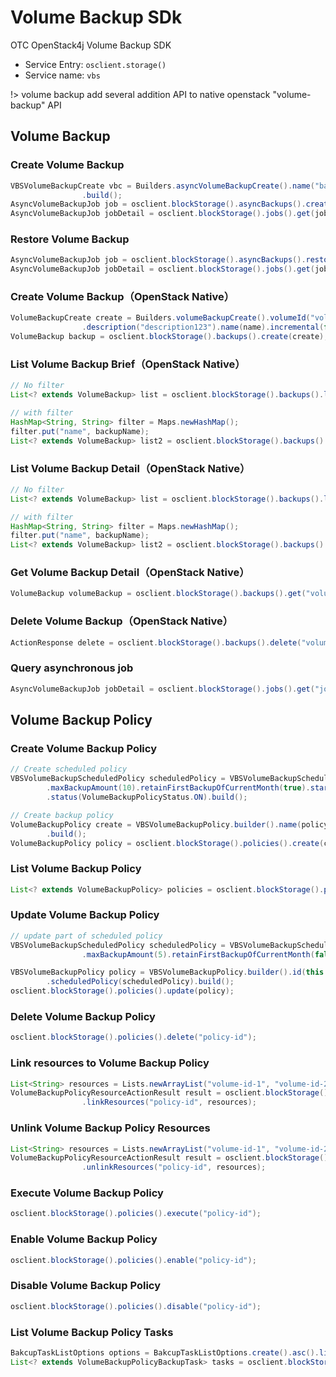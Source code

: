 # Volume Backup SDk

OTC OpenStack4j Volume Backup SDK
- Service Entry: `osclient.storage()`
- Service name: `vbs`

!> volume backup add several addition API to native openstack "volume-backup" API

## Volume Backup
### Create Volume Backup

```java
VBSVolumeBackupCreate vbc = Builders.asyncVolumeBackupCreate().name("backup-name").volumeId("volume-id")
				.build();
AsyncVolumeBackupJob job = osclient.blockStorage().asyncBackups().create(vbc);
AsyncVolumeBackupJob jobDetail = osclient.blockStorage().jobs().get(job.getId())
```

### Restore Volume Backup
```java
AsyncVolumeBackupJob job = osclient.blockStorage().asyncBackups().restore("volume-backup-id", "volume-id");
AsyncVolumeBackupJob jobDetail = osclient.blockStorage().jobs().get(job.getId());
```

### Create Volume Backup（OpenStack Native）
```java
VolumeBackupCreate create = Builders.volumeBackupCreate().volumeId("volume-id").container("container123")
				.description("description123").name(name).incremental(false).build();
VolumeBackup backup = osclient.blockStorage().backups().create(create);
```

### List Volume Backup Brief（OpenStack Native）
```java
// No filter
List<? extends VolumeBackup> list = osclient.blockStorage().backups().list(false);

// with filter
HashMap<String, String> filter = Maps.newHashMap();
filter.put("name", backupName);
List<? extends VolumeBackup> list2 = osclient.blockStorage().backups().list(false, filter);
```

### List Volume Backup Detail（OpenStack Native）
```java
// No filter
List<? extends VolumeBackup> list = osclient.blockStorage().backups().list(true);

// with filter
HashMap<String, String> filter = Maps.newHashMap();
filter.put("name", backupName);
List<? extends VolumeBackup> list2 = osclient.blockStorage().backups().list(true, filter);
```

### Get Volume Backup Detail（OpenStack Native）
```java
VolumeBackup volumeBackup = osclient.blockStorage().backups().get("volume-backup-id");
```


### Delete Volume Backup（OpenStack Native）
```java
ActionResponse delete = osclient.blockStorage().backups().delete("volume-backup-id");
```

### Query asynchronous job
```java
AsyncVolumeBackupJob jobDetail = osclient.blockStorage().jobs().get("job-id");
```

## Volume Backup Policy

### Create Volume Backup Policy
```java
// Create scheduled policy
VBSVolumeBackupScheduledPolicy scheduledPolicy = VBSVolumeBackupScheduledPolicy.builder().frequency(10)
		.maxBackupAmount(10).retainFirstBackupOfCurrentMonth(true).startTime("01:00")
		.status(VolumeBackupPolicyStatus.ON).build();

// Create backup policy 
VolumeBackupPolicy create = VBSVolumeBackupPolicy.builder().name(policyName).scheduledPolicy(scheduledPolicy)
		.build();
VolumeBackupPolicy policy = osclient.blockStorage().policies().create(create);
```

### List Volume Backup Policy
```java
List<? extends VolumeBackupPolicy> policies = osclient.blockStorage().policies().list();
```

### Update Volume Backup Policy
```java
// update part of scheduled policy
VBSVolumeBackupScheduledPolicy scheduledPolicy = VBSVolumeBackupScheduledPolicy.builder().frequency(5)
				.maxBackupAmount(5).retainFirstBackupOfCurrentMonth(false).status(VolumeBackupPolicyStatus.OFF).build();

VBSVolumeBackupPolicy policy = VBSVolumeBackupPolicy.builder().id(this.policy.getId())
		.scheduledPolicy(scheduledPolicy).build();
osclient.blockStorage().policies().update(policy);
```

### Delete Volume Backup Policy
```java
osclient.blockStorage().policies().delete("policy-id");
```

### Link resources to Volume Backup Policy
```java
List<String> resources = Lists.newArrayList("volume-id-1", "volume-id-2");
VolumeBackupPolicyResourceActionResult result = osclient.blockStorage().policies()
				.linkResources("policy-id", resources);
```

### Unlink Volume Backup Policy Resources
```java
List<String> resources = Lists.newArrayList("volume-id-1", "volume-id-2");
VolumeBackupPolicyResourceActionResult result = osclient.blockStorage().policies()
				.unlinkResources("policy-id", resources);
```

### Execute Volume Backup Policy
```java
osclient.blockStorage().policies().execute("policy-id");
```

### Enable Volume Backup Policy
```java
osclient.blockStorage().policies().enable("policy-id");
```

### Disable Volume Backup Policy
```java
osclient.blockStorage().policies().disable("policy-id");
```

### List Volume Backup Policy Tasks
```java
BakcupTaskListOptions options = BakcupTaskListOptions.create().asc().limit(10);
List<? extends VolumeBackupPolicyBackupTask> tasks = osclient.blockStorage().policies().tasks("policy-id", options);
```
